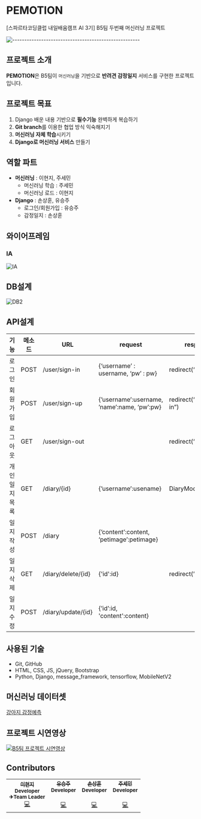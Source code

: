 # PEMOTION

[스파르타코딩클럽 내일배움캠프 AI 3기] B5팀 두번째 머신러닝 프로젝트  



![-----------------------------------------------------](https://raw.githubusercontent.com/andreasbm/readme/master/assets/lines/rainbow.png)

## 프로젝트 소개
**PEMOTION**은 B5팀이 `머신러닝`을 기반으로  **반려견 감정일지** 서비스를 구현한 프로젝트입니다.


## 프로젝트 목표
1. Django 배운 내용 기반으로 **필수기능** 완벽하게 복습하기
2. **Git branch**를 이용한 협업 방식 익숙해지기
3. **머신러닝 자체 학습**시키기
4. **Django로 머신러닝 서비스** 만들기
    
## 역할 파트
- **머신러닝** : 이현지, 주세민
    - 머신러닝 학습 : 주세민
    - 머신러닝 로드 : 이현지
- **Django** : 손상훈, 유승주
    - 로그인/회원가입 : 유승주
    - 감정일지 : 손상훈
    
## 와이어프레임
### IA
![IA](https://user-images.githubusercontent.com/113073974/197100929-7cd4d177-f2ba-4cac-a430-dc6c092f679e.PNG)

## DB설계
![DB2](https://user-images.githubusercontent.com/113073974/197100356-827f3c51-de29-4a0f-86bd-78a4761ba0f9.PNG)

## API설계
| 기능 | 메소드 | URL | request | response |
| --- | --- | --- | --- | --- |
| 로그인 | POST | /user/sign-in | {‘username’ : username, ‘pw’ : pw} | redirect(“/”) |
| 회원가입 | POST | /user/sign-up | {’username’:username, ’name’:name, ‘pw’:pw} | redirect(“/user/sign-in”) |
| 로그아웃 | GET | /user/sign-out |  | redirect(“/signin”) |
| 개인 일지 목록 | GET | /diary/{id} | {’username’:usename} | DiaryModel |
| 일지 작성 | POST | /diary | {’content’:content, ‘petimage’:petimage} |  |
| 일지 삭제 | GET | /diary/delete/{id} | {'id':id} | redirect(”/diary/<usename>”)|
| 일지 수정 | POST | /diary/update/{id} | {’id’:id, 'content':content} |  |

## 사용된 기술
- Git, GitHub
- HTML, CSS, JS, jQuery, Bootstrap
- Python, Django, message_framework, tensorflow, MobileNetV2

## 머신러닝 데이터셋
[강아지 감정예측](https://www.kaggle.com/datasets/devzohaib/dog-emotions-prediction)

## 프로젝트 시연영상
[![B5팀 프로젝트 시연영상](http://img.youtube.com/vi/b66aOiNVh2A/0.jpg)](https://youtu.be/b66aOiNVh2A)

## Contributors
<table>
  <tr>
    <td align="center">
      <a href="https://github.com/LeeHyunji">
        <sub><b>이현지</b></sub></a><br />
        <sub><b>Developer</b></sub></a><br />
        <sub><b>✈Team Leader</b></sub></a><br />
        <a href="https://github.com/LeeHyunji" title="Code">💻</a>
    </td>
    <td align="center">
      <a href="https://github.com/seoungjuyu">
        <sub><b>유승주</b></sub></a><br />
        <sub><b>Developer</b></sub></a><br />
	<sub><b></b></sub></a><br />
        <a href="https://github.com/seoungjuyu" title="Code">💻</a>
    </td>
    <td align="center">
      <a href="https://github.com/son950610">
        <sub><b>손상훈</b></sub></a><br />
        <sub><b>Developer</b></sub></a><br />  
	<sub><b></b></sub></a><br />
        <a href="https://github.com/son950610" title="Code">💻</a>
    </td>
    <td align="center">
      <a href="https://github.com/jetaime95">
        <sub><b>주세민</b></sub></a><br />
        <sub><b>Developer</b></sub></a><br />    
	<sub><b></b></sub></a><br />
        <a href="https://github.com/jetaime95" title="Code">💻</a>
    </td>
  </tr>
</table>  
